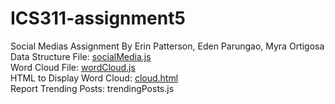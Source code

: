 # ICS311-assignment5
Social Medias Assignment
By Erin Patterson, Eden Parungao, Myra Ortigosa
<br>
Data Structure File: [socialMedia.js](https://github.com/erinlpat/ICS311-assignment5/blob/main/socialMedia.js) <br>
Word Cloud File: [wordCloud.js](https://github.com/erinlpat/ICS311-assignment5/blob/main/wordCloud.js) <br>
HTML to Display Word Cloud: [cloud.html](https://github.com/erinlpat/ICS311-assignment5/blob/main/cloud.html) <br>
Report Trending Posts: trendingPosts.js <br>
